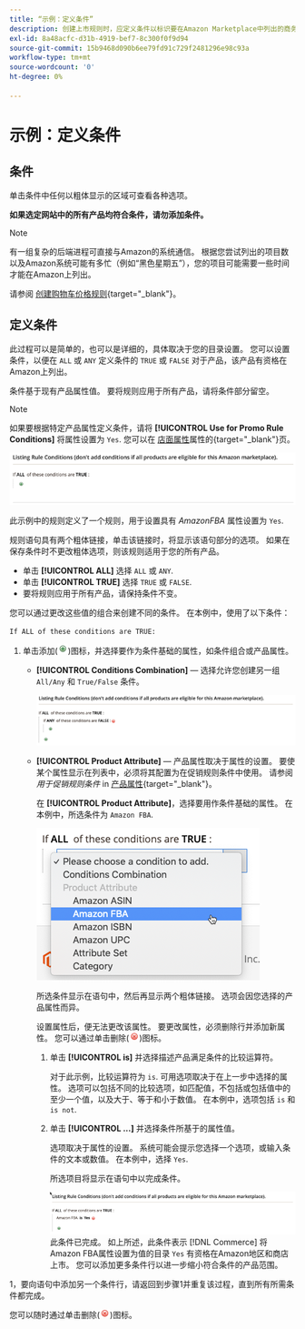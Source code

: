 ```yaml
---
title: “示例：定义条件”
description: 创建上市规则时，应定义条件以标识要在Amazon Marketplace中列出的商务目录产品。
exl-id: 8a48acfc-d31b-4919-bef7-8c300f0f9d94
source-git-commit: 15b9468d090b6ee79fd91c729f2481296e98c93a
workflow-type: tm+mt
source-wordcount: '0'
ht-degree: 0%

---
```


# 示例：定义条件

## 条件

单击条件中任何以粗体显示的区域可查看各种选项。

**如果选定网站中的所有产品均符合条件，请勿添加条件。**

>[!NOTE]
>
>有一组复杂的后端进程可直接与Amazon的系统通信。 根据您尝试列出的项目数以及Amazon系统可能有多忙（例如“黑色星期五”），您的项目可能需要一些时间才能在Amazon上列出。

请参阅 [创建购物车价格规则](https://docs.magento.com/user-guide/marketing/price-rules-catalog-create.html){target=&quot;_blank&quot;}。

## 定义条件

此过程可以是简单的，也可以是详细的，具体取决于您的目录设置。 您可以设置条件，以便在 `ALL` 或 `ANY` 定义条件的 `TRUE` 或 `FALSE` 对于产品，该产品有资格在Amazon上列出。

条件基于现有产品属性值。 要将规则应用于所有产品，请将条件部分留空。

>[!NOTE]
>
>如果要根据特定产品属性定义条件，请将 **[!UICONTROL Use for Promo Rule Conditions]** 将属性设置为 `Yes`. 您可以在 [店面属性](https://docs.magento.com/user-guide/catalog/product-attributes-add.html)属性的{target=&quot;_blank&quot;}页。

![条件 — 第1行](assets/ob-listing-rule-conditions-start.png)

此示例中的规则定义了一个规则，用于设置具有 _AmazonFBA_ 属性设置为 `Yes`.

规则语句具有两个粗体链接，单击该链接时，将显示该语句部分的选项。 如果在保存条件时不更改粗体选项，则该规则适用于您的所有产品。

- 单击 **[!UICONTROL ALL]** 选择 `ALL` 或 `ANY`.
- 单击 **[!UICONTROL TRUE]** 选择 `TRUE` 或 `FALSE`.
- 要将规则应用于所有产品，请保持条件不变。

您可以通过更改这些值的组合来创建不同的条件。 在本例中，使用了以下条件：

`If ALL of these conditions are TRUE:`

1. 单击添加(![“添加”图标](assets/btn-add-grn.png))图标，并选择要作为条件基础的属性，如条件组合或产品属性。

   - **[!UICONTROL Conditions Combination]**  — 选择允许您创建另一组 `All/Any` 和 `True/False` 条件。

      ![条件组合](assets/ob-conditions-combinations.png)

   - **[!UICONTROL Product Attribute]**  — 产品属性取决于属性的设置。 要使某个属性显示在列表中，必须将其配置为在促销规则条件中使用。 请参阅 _用于促销规则条件_ in [产品属性](https://docs.magento.com/user-guide/stores/attributes-product.html){target=&quot;_blank&quot;}。

      在 **[!UICONTROL Product Attribute]**，选择要用作条件基础的属性。 在本例中，所选条件为 `Amazon FBA`.

      ![条件行2，第2部分](assets/ob-condition-attribute-dropdown.png)

      所选条件显示在语句中，然后再显示两个粗体链接。 选项会因您选择的产品属性而异。

      设置属性后，便无法更改该属性。 要更改属性，必须删除行并添加新属性。 您可以通过单击删除(![“删除”图标](assets/btn-del-red.png))图标。

      1. 单击 **[!UICONTROL is]** 并选择描述产品满足条件的比较运算符。

         对于此示例，比较运算符为 `is`. 可用选项取决于在上一步中选择的属性。 选项可以包括不同的比较选项，如匹配值，不包括或包括值中的至少一个值，以及大于、等于和小于数值。 在本例中，选项包括 `is` 和 `is not`.

      1. 单击 **[!UICONTROL ...]** 并选择条件所基于的属性值。

         选项取决于属性的设置。 系统可能会提示您选择一个选项，或输入条件的文本或数值。 在本例中，选择 `Yes`.

         所选项目将显示在语句中以完成条件。

         ![条件行2，第3部分](assets/ob-listing-rule-condition-is.png)
   此条件已完成。 如上所述，此条件表示 [!DNL Commerce] 将Amazon FBA属性设置为值的目录 `Yes` 有资格在Amazon地区和商店上市。 您可以添加更多条件行以进一步缩小符合条件的产品范围。

1，要向语句中添加另一个条件行，请返回到步骤1并重复该过程，直到所有所需条件都完成。

您可以随时通过单击删除(![“删除”图标](assets/btn-del-red.png))图标。
